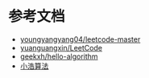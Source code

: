 # 参考文档

* [youngyangyang04/leetcode-master](https://github.com/youngyangyang04/leetcode-master)
* [yuanguangxin/LeetCode](https://github.com/yuanguangxin/LeetCode)
* [geekxh/hello-algorithm](https://github.com/geekxh/hello-algorithm)
* [小浩算法](https://www.geekxh.com/)
